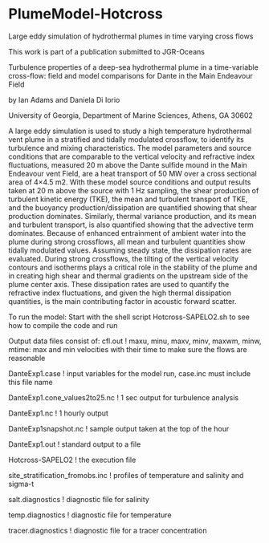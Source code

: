 # PlumeModel-Hotcross
Large eddy simulation of hydrothermal plumes in time varying cross flows

This work is part of a publication submitted to JGR-Oceans

Turbulence properties of a deep-sea hydrothermal plume in a time-variable cross-flow: field and model comparisons for Dante in the Main Endeavour Field

by Ian Adams and Daniela Di Iorio

University of Georgia, Department of Marine Sciences, Athens, GA 30602

A large eddy simulation is used to study a high temperature hydrothermal vent plume in a stratified and tidally modulated crossflow, to identify its turbulence and mixing characteristics. The model parameters and source conditions that are comparable to the vertical velocity and refractive index fluctuations, measured 20 m above the Dante sulfide mound in the Main Endeavour vent Field, are a heat transport of 50 MW over a cross sectional area of 4×4.5 m2. With these model source conditions and output results taken at 20 m above the source with 1 Hz sampling, the shear production of turbulent kinetic energy (TKE), the mean and turbulent transport of TKE, and the buoyancy production/dissipation are quantified showing that shear production dominates. Similarly, thermal variance production, and its mean and turbulent transport, is also quantified showing that the advective term dominates. Because of enhanced entrainment of ambient water into the plume during strong crossflows, all mean and turbulent quantities show tidally modulated values. Assuming steady state, the dissipation rates are evaluated. During strong crossflows, the tilting of the vertical velocity contours and isotherms plays a critical role in the stability of the plume and in creating high shear and thermal gradients on the upstream side of the plume center axis. These dissipation rates are used to quantify the refractive index fluctuations, and given the high thermal dissipation quantities,
is the main contributing factor in acoustic forward scatter.

To run the model:
Start with the shell script Hotcross-SAPELO2.sh to see how to compile the code and run

Output data files consist of:
cfl.out  ! maxu, minu, maxv, minv, maxwm, minw, mtime: max and min velocities with their time to make sure the flows are reasonable

DanteExp1.case ! input variables for the model run, case.inc must include this file name

DanteExp1.cone_values2to25.nc   ! 1 sec output for turbulence analysis

DanteExp1.nc  ! 1 hourly output

DanteExp1snapshot.nc ! sample output taken at the top of the hour

DanteExp1.out ! standard output to a file

Hotcross-SAPELO2  ! the execution file

site_stratification_fromobs.inc ! profiles of temperature and salinity and sigma-t

salt.diagnostics  ! diagnostic file for salinity

temp.diagnostics  ! diagnostic file for temperature 

tracer.diagnostics  ! diagnostic file for a tracer concentration
